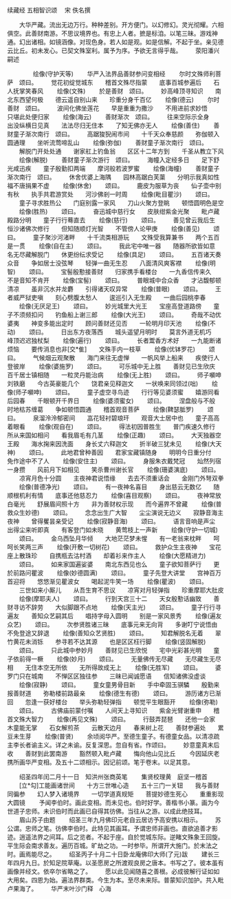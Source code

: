 续藏经   五相智识颂
　宋 佚名撰



　　大华严藏。流出无边万行。种种差别。开方便门。以幻修幻。灵光彻耀。六相俱空。此善财南游。不思议境界也。有忠上人者。摭是标洎。以笔三昧。游戏神通。幻出诸相。如镜涵像。对现色身。若人如是观。如是信解。不起于坐。亲见德云比丘。初未发心。已契文殊室利。属予为序。予欲无言得乎哉。
　　荥阳潘兴嗣述

　　 
　　绘像(守护天等)
　　华严入法界品善财参问变相经
　　尔时文殊师利菩萨　颂曰。
　　觉花初绽觉城东　　稽首文殊尽指蒙　　底事百城参遍后　　石人抚掌笑春风
　　绘像(文殊)
　　於是善财　颂曰。
　　妙高峰顶寻知识　　南北东西望何极　　德云遥自别山来　　珍重分身千百亿
　　绘像(德云)
　　尔时善财　颂曰。
　　波间化佛坐莲花　　早是重重为撒沙　　不用进前求妙悟　　只堪此处便归家
　　绘像(海云)
　　善财渐次　颂曰。
　　往来空际示全身　　出没纵横日见真　　法法尽归无住本　　了知无佛亦无人
　　绘像(善住)
　　善财童子渐次南行　颂曰。
　　高踞狻猊闹市间　　十千天众奉慈颜　　弥伽顿入圆通理　　坐听流莺啼乱山
　　绘像(弥伽)
　　善财童子渐次南行　颂曰。
　　解脱门开处处通　　谢家舡上钓鱼翁　　区区十二年方到　　千圣从教立下风
　　绘像(解脱)
　　善财童子渐次游行　颂曰。
　　海幢入定经多日　　足下舒光咸迅疾　　童子殷勤扣两端　　摩诃般若波罗蜜
　　绘像(海幢)
　　善财童子渐次南行　颂曰。
　　休舍优婆上海隅　　园林高踞白芙蕖　　分明示我真如性　　福不唐捐果不虚
　　绘像(休舍)
　　颂曰。
　　鹿皮为服草为丧　　仙子壶中别有秋　　执手共君游赏处　　河沙佛剎一时周
　　绘像(毗目瞿沙)
　　颂曰。
　　童子寻求胜热公　　门庭别露一家风　　刀山火聚方登眺　　顿悟圆明色是空
　　绘像(胜热)
　　颂曰。
　　奋迅城中慈行女　　皮肤绀紫金光聚　　毗卢藏殿路分明　　童子行行蓦直去
　　绘像(慈行)
　　颂曰。
　　善见曾云我后生　　恒沙诸佛次修行　　但知随顺灯光智　　不管傍人论甲庚
　　绘像(善见)
　　颂曰。
　　童子聚沙河渚畔　　十千流类相游玩　　文殊受我算兼书　　两个五百是一贯
　　绘像(自在主)
　　颂曰。
　　我此宅中唯一器　　随器所欲皆如意　　名无尽藏解脱门　　休更纷纭求受记
　　绘像(具足)
　　颂曰。
　　五百诸天奏众音　　争如居士没弦琴　　轻弹一曲无生忍　　八面清风爽客襟
　　绘像(明智)
　　颂曰。
　　宝髻殷懃接善财　　归家携手看楼台　　一九香信传来久　　不是音知不肯开
　　绘像(宝髻)
　　颂曰。
　　普眼城中合众香　　才沾馥郁顿清凉　　虽非沉水并龙麝　　引得诸天叹异常
　　绘像(普眼)
　　颂曰。
　　王者威严狱吏嗔　　刻心劈腹太愁人　　逡巡引入无生殿　　一曲后园桃李春
　　绘像(无厌足王)
　　颂曰。
　　妙光城里大光王　　宝座高登道路傍　　童子不须频扣问　　钓鱼船上谢三郎
　　绘像(大光王)
　　颂曰。
　　奇哉不动优婆夷　　神变多能出定时　　顾问善财还见否　　一轮明月印天池
　　绘像(不动)
　　颂曰。
　　日出东方夜落西　　城头遥望月明时　　莫言外道无机巧　　峰顶迟迟独杖梨
　　绘像(遍行)
　　颂曰。
　　长者鬻香方术好　　一九能断诸烦恼　　要传消息也非[交*隹]　　文殊手内一枝草
　　绘像(优钵罗花)
　　颂曰。
　　气候烟云观聚散　　海门来往无虚惮　　一帆风举上船来　　疾使行人登彼岸
　　绘像(婆施罗)
　　颂曰。
　　可乐城中无上胜　　善财见已生欣庆　　百千居士镇相随　　一粒灵丹能治病
　　绘像(无上胜)
　　颂曰。
　　师子嚬呻刘铁磨　　今古英豪能几个　　饶君亲见释迦文　　一状唤来同领过(咄)
　　绘像(师子嚬呻)
　　颂曰。
　　童子虚空寻鸟迹　　行行等见婆须蜜　　嬉游同看后园春　　千眼顿开千界日
　　绘像(婆须蜜女)
　　颂曰。
　　涅盘般与不般　　时地枯苏缠葛　　争如顿悟圆通　　稽首观音菩萨
　　绘像(鞞瑟胝罗)
　　颂曰。
　　泉溜泠泠郁密间　　嵓花轻衬碧琅玕　　观音大士居中也　　童子高高着眼看
　　绘像(观自在)
　　颂曰。
　　得法初因普胜生　　普门疾速久修行　　所从来国如相问　　看我眉毛有几茎
　　绘像(正趣)
　　颂曰。
　　大天独器空王殿　　海水掬来因洗面　　身长丈六释迦文　　折半破三犹未见
　　绘像(大天神)
　　颂曰。
　　此地君曾种善因　　君家宝藏镇随身　　明明今日重分付　　免作途中不了人
　　绘像(安住主)
　　颂曰。
　　身服朱衣戴梵冠　　灿然列宿一身攒　　风前月下如相见　　笑杀曹州谢长官
　　绘像(珊婆演底)
　　颂曰。
　　凉宵月色十分圆　　主夜神君说悟缘　　去去不须重话会　　金刚门外弩双拳
　　绘像(普德净光)
　　颂曰。
　　有一夜神名喜目　　身出慈云无数亿　　随顺根机利有情　　底事还他慈忍力
　　绘像(喜目观察)
　　颂曰。
　　夜神常放白毫光　　舒展眉间照十方　　非为善财权示现　　而今遍界不曾藏
　　绘像(普救众生妙德)
　　颂曰。
　　念念出生广大智　　尘尘演说无边义　　寂静音海主夜神　　曾得矍昙亲受记
　　绘像(寂静音海)
　　颂曰。
　　语言音响是声尘　　出得尘来听即真　　有客登门如未晓　　黄莺枝上一声新
　　绘像(守护一切城)
　　颂曰。
　　金乌西坠月华倾　　大地茫茫梦未惺　　有一老翁来枕畔　　呵呵长笑两三声
　　绘像(开敷一切树花)
　　颂曰。
　　救护众生主夜神　　宝花座上散珠珍　　自携瓶去沽村酒　　却着衫来作主人
　　绘像(大愿精进力)
　　颂曰。
　　如来家国遍娑婆　　南北东西见也么　　童子欲知菩萨行　　更於前路问瞿波
　　绘像(妙德圆满)
　　颂曰。
　　童子先登大讲堂　　宫神百万首迎将　　悠悠渐见瞿波女　　喝起泥牛笑一场
　　绘像(瞿波)
　　颂曰。
　　三世如来小厮儿　　从吾生育不思议　　凉宵对月轻弹指　　珍重摩耶大肚皮
　　绘像(摩耶夫人)
　　颂曰。
　　行到天宫三十二　　天女殷懃话幽致　　善财寻访不辞劳　　大似脚跟不点地
　　绘像(天主光)
　　颂曰。
　　童子行行寻遍友　　善知众艺嗣其后　　唱持字母入圆明　　别是一家风景秀
　　绘像(遍友众艺)
　　颂曰。
　　次参贤胜诸三昧　　底事元来无向背　　多谢叮宁说悟由　　不免登途又辞退
　　绘像(善知众艺贤胜)
　　颂曰。
　　知君解脱名无着　　翠竹黄花未消铄　　参寻若不达其源　　也是区区枉行脚
　　绘像(竖固解脱)
　　颂曰。
　　只此城中参妙月　　善财见已生欣悦　　宅中光彩甚光明　　童子依前得一橛
　　绘像(妙月)
　　颂曰。
　　无量佛传无尽藏　　无尽藏生无尽相　　无住本空无所依　　无所得故成无上
　　绘像(无胜军)
　　颂曰。
　　婆罗门只在城南　　不惮区区独往参　　三昧已闻诚愿语　　信知诸佛没虚谈
　　绘像(寂静)
　　颂曰。
　　童女童男骨目新　　手中牵固玉骐驎　　殷勤来报善财道　　弥勒楼前路最亲
　　绘像(德生有德)
　　颂曰。
　　游历诸方已渐回　　忽逢一获好楼台　　举头弥勒轻弹指　　顿觉平生眼豁开
　　绘像(弥勒)
　　颂曰。
　　古佛庙前蒙付嘱　　人间天上寻知识　　紫金光臂谢重申　　稽首文殊大智力
　　绘像(再见文殊)
　　颂曰。
　　行鼓弄琵琶　　还他一会家　　木童能无掌　　石女解煎茶　　云散天边月　　春来树上花　　善财参遍处　　累豆未生芽
　　绘像(普贤)
　　余顷阅华严。至德生童子。有德童女品。以清凉疏主李长者谕主义。详之未谕。反复深思。忽自有省。作颂曰。
　　妙意童真末后收　　善财到此罢南游　　豁然顿入毗卢藏　　悔向他山见比丘
　　今因延庆老携所画华严变相。及五十二颂相示。因记前颂。笔于卷末。以足其意。



　　绍圣四年闰二月十一日　知洪州张商英笔
　　集贤校理黄　庭坚一稽首
　　[立*勾]工能画诸世间　　十方三世唯心造　　五十三门一关钮　　我与善财同徧参　　幻人梦入诸境界　　一切学道真规矩　　菩提妙德生死心　　重重影现大圆镜
　　予闻李伯时。画此变相。而未见也。伯时好学。善楷书小篆。画为今世道子忠师。未识伯时而此画已自得其彷佛。当往从之游。以成此绝技耳。
　　眉山苏子由题
　　绍圣三年九月佛印元老自云居访予高安携以相示。
　　苏公谓。忠师之笔。彷佛李伯时。此特见其画耳。予谓忠师非画也。直欲追善才影迹。逍遥法界之间耳。后之览者。不起于座。自於觉城东际。逆睹文殊象王回旋。平生际会南求善友。遍历百城。旷劫之功。一时参毕。所谓开大施门。於末法之时。画焉能尽之。
　　绍圣丙子十月二十日卧龙庵佛印大师(了元)跋
　　建长三年四月九日。於知足院草庵。以圣愿房之所渡观良房之唐本。书写之了。彼本虽有画像并经文。依卒尔省略之了。
　　愿以此见闻随喜之善根。必成彼解行证如如大用矣。四恩为始。遍法界群类。今生为本。至尽未来际。普蒙知识加护。共入毗卢果海了。
　　华严末叶沙门释　心海
